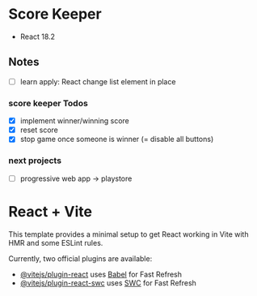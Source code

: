 # Score Keeper
- React 18.2

## Notes
- [ ] learn apply: React change list element in place

### score keeper Todos
- [x] implement winner/winning score
- [x] reset score
- [x] stop game once someone is winner (= disable all buttons)

### next projects
- [ ] progressive web app -> playstore




# React + Vite

This template provides a minimal setup to get React working in Vite with HMR and some ESLint rules.

Currently, two official plugins are available:

- [@vitejs/plugin-react](https://github.com/vitejs/vite-plugin-react/blob/main/packages/plugin-react/README.md) uses [Babel](https://babeljs.io/) for Fast Refresh
- [@vitejs/plugin-react-swc](https://github.com/vitejs/vite-plugin-react-swc) uses [SWC](https://swc.rs/) for Fast Refresh
